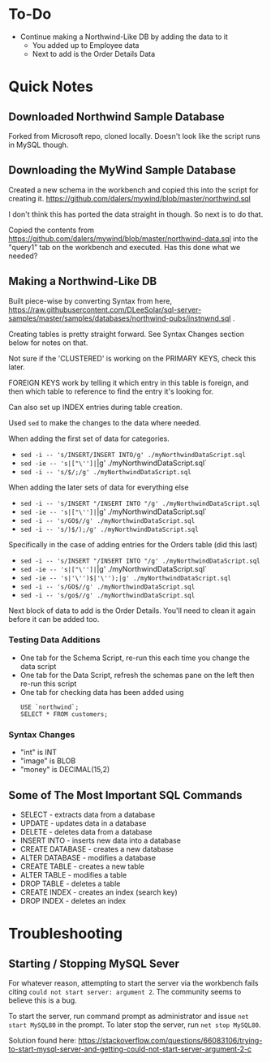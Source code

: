 # To-Do

* Continue making a Northwind-Like DB by adding the data to it
	* You added up to Employee data
	* Next to add is the Order Details Data

# Quick Notes

## Downloaded Northwind Sample Database

Forked from Microsoft repo, cloned locally. Doesn't look like the script runs in MySQL though. 

## Downloading the MyWind Sample Database

Created a new schema in the workbench and copied this into the script for creating it. https://github.com/dalers/mywind/blob/master/northwind.sql

I don't think this has ported the data straight in though. So next is to do that. 

Copied the contents from https://github.com/dalers/mywind/blob/master/northwind-data.sql into the "query1" tab on the workbench and executed. Has this done what we needed?

## Making a Northwind-Like DB

Built piece-wise by converting Syntax from here, https://raw.githubusercontent.com/DLeeSolar/sql-server-samples/master/samples/databases/northwind-pubs/instnwnd.sql .

Creating tables is pretty straight forward. See Syntax Changes section below for notes on that. 

Not sure if the 'CLUSTERED' is working on the PRIMARY KEYS, check this later. 

FOREIGN KEYS work by telling it which entry in this table is foreign, and then which table to reference to find the entry it's looking for.

Can also set up INDEX entries during table creation. 

Used `sed` to make the changes to the data where needed. 

When adding the first set of data for categories.
* `sed -i -- 's/INSERT/INSERT INTO/g' ./myNorthwindDataScript.sql`
* `sed -ie -- 's|["\'']|`|g' ./myNorthwindDataScript.sql`
* `sed -i -- 's/$/;/g' ./myNorthwindDataScript.sql`

When adding the later sets of data for everything else
* `sed -i -- 's/INSERT "/INSERT INTO "/g' ./myNorthwindDataScript.sql`
* `sed -ie -- 's|["\'']|`|g' ./myNorthwindDataScript.sql`
* `sed -i -- 's/GO$//g' ./myNorthwindDataScript.sql`
* `sed -i -- 's/)$/);/g' ./myNorthwindDataScript.sql`

Specifically in the case of adding entries for the Orders table (did this last)
* `sed -i -- 's/INSERT "/INSERT INTO "/g' ./myNorthwindDataScript.sql`
* `sed -ie -- 's|["\'']|`|g' ./myNorthwindDataScript.sql`
* `sed -ie -- 's|'\'')$|'\'');|g' ./myNorthwindDataScript.sql`
* `sed -i -- 's/GO$//g' ./myNorthwindDataScript.sql`
* `sed -i -- 's/go$//g' ./myNorthwindDataScript.sql`


Next block of data to add is the Order Details. You'll need to clean it again before it can be added too. 

### Testing Data Additions
* One tab for the Schema Script, re-run this each time you change the data script
* One tab for the Data Script, refresh the schemas pane on the left then re-run this script
* One tab for checking data has been added using
	```
	USE `northwind`;
	SELECT * FROM customers;
	```

### Syntax Changes

* "int" is INT
* "image" is BLOB
* "money" is DECIMAL(15,2)

## Some of The Most Important SQL Commands

* SELECT - extracts data from a database
* UPDATE - updates data in a database
* DELETE - deletes data from a database
* INSERT INTO - inserts new data into a database
* CREATE DATABASE - creates a new database
* ALTER DATABASE - modifies a database
* CREATE TABLE - creates a new table
* ALTER TABLE - modifies a table
* DROP TABLE - deletes a table
* CREATE INDEX - creates an index (search key)
* DROP INDEX - deletes an index

# Troubleshooting

## Starting / Stopping MySQL Sever

For whatever reason, attempting to start the server via the workbench fails citing `could not start server: argument 2`. The community seems to believe this is a bug. 

To start the server, run command prompt as administrator and issue `net start MySQL80` in the prompt. To later stop the server, run `net stop MySQL80`. 

Solution found here: https://stackoverflow.com/questions/66083106/trying-to-start-mysql-server-and-getting-could-not-start-server-argument-2-c
